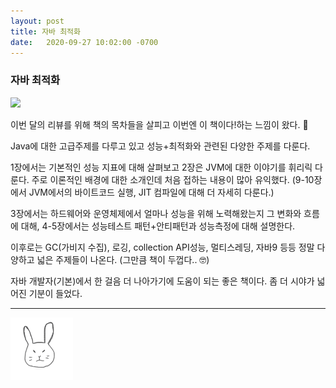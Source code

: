 ```yaml
---
layout: post
title: 자바 최적화
date:   2020-09-27 10:02:00 -0700
---
```


### 자바 최적화

<img src="https://user-images.githubusercontent.com/11007191/94368079-48ae6480-011d-11eb-8238-defe547eea96.jpeg" width="120">


이번 달의 리뷰를 위해 책의 목차들을 살피고 이번엔 이 책이다!하는 느낌이 왔다. 👀

Java에 대한 고급주제를 다루고 있고 성능+최적화와 관련된 다양한 주제를 다룬다.


1장에서는 기본적인 성능 지표에 대해 살펴보고 2장은 JVM에 대한 이야기를 휘리릭 다룬다. 주로 이론적인 배경에 대한 소개인데 처음 접하는 내용이 많아 유익했다. (9-10장에서 JVM에서의 바이트코드 실행, JIT 컴파일에 대해 더 자세히 다룬다.)


3장에서는 하드웨어와 운영체제에서 얼마나 성능을 위해 노력해왔는지 그 변화와 흐름에 대해, 4-5장에서는 성능테스트 패턴+안티패턴과 성능측정에 대해 설명한다.


이후로는 GC(가비지 수집), 로깅, collection API성능, 멀티스레딩, 자바9 등등 정말 다양하고 넓은 주제들이 나온다. (그만큼 책이 두껍다.. 🤓)


자바 개발자(기본)에서 한 걸음 더 나아가기에 도움이 되는 좋은 책이다. 좀 더 시야가 넓어진 기분이 들었다. 



<hr>
<img src="/rabbit.jpg" width="100"/>

